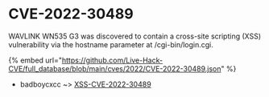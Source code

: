 # CVE-2022-30489

WAVLINK WN535 G3 was discovered to contain a cross-site scripting (XSS) vulnerability via the hostname parameter at /cgi-bin/login.cgi.

{% embed url="https://github.com/Live-Hack-CVE/full_database/blob/main/cves/2022/CVE-2022-30489.json" %}


* badboycxcc ~> [XSS-CVE-2022-30489](https://zeste.alice-snow.ru/2022/database/cve-2022-30489/xss-cve-2022-30489-badboycxcc)
